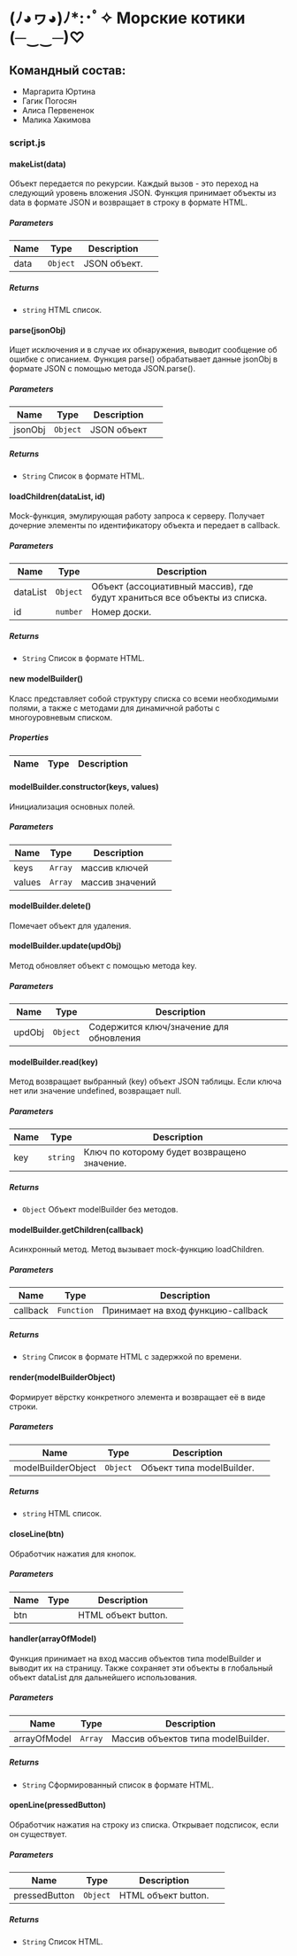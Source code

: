 #  (ﾉ◕ヮ◕)ﾉ*:･ﾟ✧ Морские котики (─‿‿─)♡
##  Командный состав:
- Маргарита Юртина
- Гагик Погосян
- Алиса Первененок
- Малика Хакимова


### script.js


#### makeList(data) 

Объект передается по рекурсии. Каждый вызов - это переход на следующий уровень вложения JSON. Функция принимает объекты из data в формате JSON и возвращает в строку в формате HTML.




##### Parameters

| Name | Type | Description |  |
| ---- | ---- | ----------- | -------- |
| data | `Object`  | JSON объект. | &nbsp; |




##### Returns


- `string`  HTML список.



#### parse(jsonObj) 

Ищет исключения и в случае их обнаружения, выводит сообщение об ошибке с описанием. Функция parse() обрабатывает данные jsonObj в формате JSON с помощью метода JSON.parse().




##### Parameters

| Name | Type | Description |  |
| ---- | ---- | ----------- | -------- |
| jsonObj | `Object`  | JSON объект | &nbsp; |




##### Returns


- `String`  Список в формате HTML.



#### loadChildren(dataList, id) 

Mock-функция, эмулирующая работу запроса к серверу. Получает дочерние элементы по идентификатору объекта и передает в callback.




##### Parameters

| Name | Type | Description |  |
| ---- | ---- | ----------- | -------- |
| dataList | `Object`  | Объект (ассоциативный массив), где будут храниться все объекты из списка. | &nbsp; |
| id | `number`  | Номер доски. | &nbsp; |




##### Returns


- `String`  Список в формате HTML.



#### new modelBuilder() 

Класс представляет собой структуру списка со всеми необходимыми полями, а также с методами для динамичной работы с многоуровневым списком.





##### Properties

| Name | Type | Description |  |
| ---- | ---- | ----------- | -------- |




#### modelBuilder.constructor(keys, values) 

Инициализация основных полей.




##### Parameters

| Name | Type | Description |  |
| ---- | ---- | ----------- | -------- |
| keys | `Array`  | массив ключей | &nbsp; |
| values | `Array`  | массив значений | &nbsp; |




#### modelBuilder.delete() 

Помечает объект для удаления.




#### modelBuilder.update(updObj) 

Метод обновляет объект с помощью метода key.




##### Parameters

| Name | Type | Description |  |
| ---- | ---- | ----------- | -------- |
| updObj | `Object`  | Содержится ключ/значение для обновления | &nbsp; |



#### modelBuilder.read(key) 

Метод возвращает выбранный (key) объект JSON таблицы. Если ключа нет или значение undefined, возвращает null.




##### Parameters

| Name | Type | Description |  |
| ---- | ---- | ----------- | -------- |
| key | `string`  | Ключ по которому будет возвращено значение. | &nbsp; |




##### Returns


- `Object`  Объект modelBuilder без методов.



#### modelBuilder.getChildren(callback) 

Асинхронный метод. Метод вызывает mock-функцию loadChildren.




##### Parameters

| Name | Type | Description |  |
| ---- | ---- | ----------- | -------- |
| callback | `Function`  | Принимает на вход функцию-callback | &nbsp; |




##### Returns


- `String`  Список в формате HTML с задержкой по времени.



#### render(modelBuilderObject) 

Формирует вёрстку конкретного элемента и возвращает её в виде строки.




##### Parameters

| Name | Type | Description |  |
| ---- | ---- | ----------- | -------- |
| modelBuilderObject | `Object`  | Объект типа modelBuilder. | &nbsp; |




##### Returns


- `string`  HTML список.



#### closeLine(btn) 

Обработчик нажатия для кнопок.




##### Parameters

| Name | Type | Description |  |
| ---- | ---- | ----------- | -------- |
| btn |  | HTML объект button. | &nbsp; |





#### handler(arrayOfModel) 

Функция принимает на вход массив объектов типа modelBuilder и выводит их на страницу. Также сохраняет эти объекты в глобальный объект dataList для дальнейшего использования.




##### Parameters

| Name | Type | Description |  |
| ---- | ---- | ----------- | -------- |
| arrayOfModel | `Array`  | Массив объектов типа modelBuilder. | &nbsp; |




##### Returns


- `String`  Сформированный список в формате HTML.



#### openLine(pressedButton) 

Обработчик нажатия на строку из списка. Открывает подсписок, если он существует.




##### Parameters

| Name | Type | Description |  |
| ---- | ---- | ----------- | -------- |
| pressedButton | `Object`  | HTML объект button. | &nbsp; |




##### Returns


- `String`  Список HTML.

